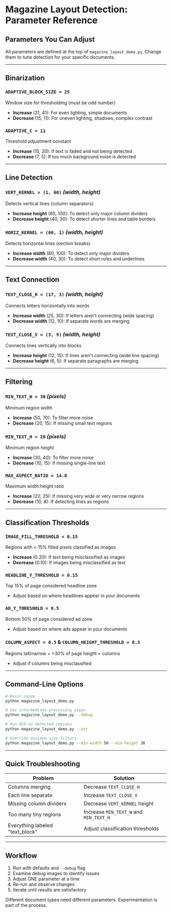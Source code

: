 # Magazine Layout Detection: Parameter Reference

## Parameters You Can Adjust

All parameters are defined at the top of `magazine_layout_demo.py`. Change them to tune detection for your specific documents.

---

## Binarization

### `ADAPTIVE_BLOCK_SIZE = 25`
Window size for thresholding (must be odd number)
- **Increase** (31, 41): For even lighting, simple documents
- **Decrease** (15, 11): For uneven lighting, shadows, complex contrast

### `ADAPTIVE_C = 11`
Threshold adjustment constant
- **Increase** (15, 20): If text is faded and not being detected
- **Decrease** (7, 5): If too much background noise is detected

---

## Line Detection

### `VERT_KERNEL = (1, 60)` *(width, height)*
Detects vertical lines (column separators)
- **Increase height** (80, 100): To detect only major column dividers
- **Decrease height** (40, 30): To detect shorter lines and table borders

### `HORIZ_KERNEL = (60, 1)` *(width, height)*
Detects horizontal lines (section breaks)
- **Increase width** (80, 100): To detect only major dividers
- **Decrease width** (40, 30): To detect short rules and underlines

---

## Text Connection

### `TEXT_CLOSE_H = (17, 3)` *(width, height)*
Connects letters horizontally into words
- **Increase width** (25, 30): If letters aren't connecting (wide spacing)
- **Decrease width** (12, 10): If separate words are merging

### `TEXT_CLOSE_V = (3, 9)` *(width, height)*
Connects lines vertically into blocks
- **Increase height** (12, 15): If lines aren't connecting (wide line spacing)
- **Decrease height** (6, 5): If separate paragraphs are merging

---

## Filtering

### `MIN_TEXT_W = 30` *(pixels)*
Minimum region width
- **Increase** (50, 70): To filter more noise
- **Decrease** (20, 15): If missing small text regions

### `MIN_TEXT_H = 20` *(pixels)*
Minimum region height
- **Increase** (30, 40): To filter more noise
- **Decrease** (10, 15): If missing single-line text

### `MAX_ASPECT_RATIO = 14.0`
Maximum width:height ratio
- **Increase** (20, 25): If missing very wide or very narrow regions
- **Decrease** (10, 8): If detecting lines as regions

---

## Classification Thresholds

### `IMAGE_FILL_THRESHOLD = 0.15`
Regions with < 15% filled pixels classified as images
- **Increase** (0.20): If text being misclassified as images
- **Decrease** (0.10): If images being misclassified as text

### `HEADLINE_Y_THRESHOLD = 0.15`
Top 15% of page considered headline zone
- Adjust based on where headlines appear in your documents

### `AD_Y_THRESHOLD = 0.5`
Bottom 50% of page considered ad zone
- Adjust based on where ads appear in your documents

### `COLUMN_ASPECT = 0.5` & `COLUMN_HEIGHT_THRESHOLD = 0.3`
Regions tall/narrow + >30% of page height = columns
- Adjust if columns being misclassified

---

## Command-Line Options

```bash
# Basic usage
python magazine_layout_demo.py

# See intermediate processing steps
python magazine_layout_demo.py --debug

# Run OCR on detected regions
python magazine_layout_demo.py --ocr

# Override minimum size filters
python magazine_layout_demo.py --min-width 50 --min-height 30
```

---

## Quick Troubleshooting

| Problem | Solution |
|---------|----------|
| Columns merging | Decrease `TEXT_CLOSE_H` |
| Each line separate | Increase `TEXT_CLOSE_V` |
| Missing column dividers | Decrease `VERT_KERNEL` height |
| Too many tiny regions | Increase `MIN_TEXT_W` and `MIN_TEXT_H` |
| Everything labeled "text_block" | Adjust classification thresholds |

---

## Workflow

1. Run with defaults and `--debug` flag
2. Examine debug images to identify issues
3. Adjust ONE parameter at a time
4. Re-run and observe changes
5. Iterate until results are satisfactory

Different document types need different parameters. Experimentation is part of the process.
